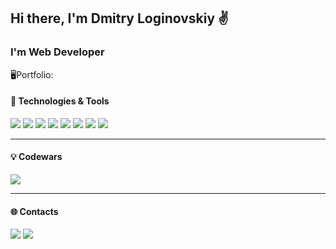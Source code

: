 ## Hi there, I'm Dmitry Loginovskiy :v:


### I'm Web Developer

:desktop_computer:Portfolio:


#### :wrench: Technologies & Tools

<img src="https://img.shields.io/badge/HTML5-da502d?style=for-the-badge&logo=HTML5&logoColor=white"/> <img src="https://img.shields.io/badge/CSS3-1671bb?style=for-the-badge&logo=HTML5&logoColor=white"/> <img src="https://img.shields.io/badge/JavaScript-f4e220?style=for-the-badge&logo=JavaScript&logoColor=black"/> <img src="https://img.shields.io/badge/TypeScript-2f74c0?style=for-the-badge&logo=TypeScript&logoColor=white"/> <img src="https://img.shields.io/badge/react-black?style=for-the-badge&logo=React&logoColor=61DAFB"/> <img src="https://img.shields.io/badge/Webpack-212121?style=for-the-badge&logo=Webpack&logoColor=white"/> <img src="https://img.shields.io/badge/git-f44d27?style=for-the-badge&logo=git&logoColor=white"/> <img src="https://img.shields.io/badge/Figma-1d1d1d?style=for-the-badge&logo=Figma&logoColor=white"/>
<hr>

#### 💡 Codewars

[<img src="https://img.shields.io/badge/Codewars-B1361E?style=for-the-badge&logo=Codewars&logoColor=white"/>](https://www.codewars.com/users/dimaLogin)
<hr>

#### :globe_with_meridians: Contacts

[<img src="https://img.shields.io/badge/LinkedIn-0077b7?style=for-the-badge&logo=LinkedIn&logoColor=white"/>](https://www.linkedin.com/in/dima-loginovskiy/) [<img src="https://img.shields.io/badge/Telegram-29a9eb?style=for-the-badge&logo=Telegram&logoColor=white"/>](https://t.me/loginovskiy_d)




